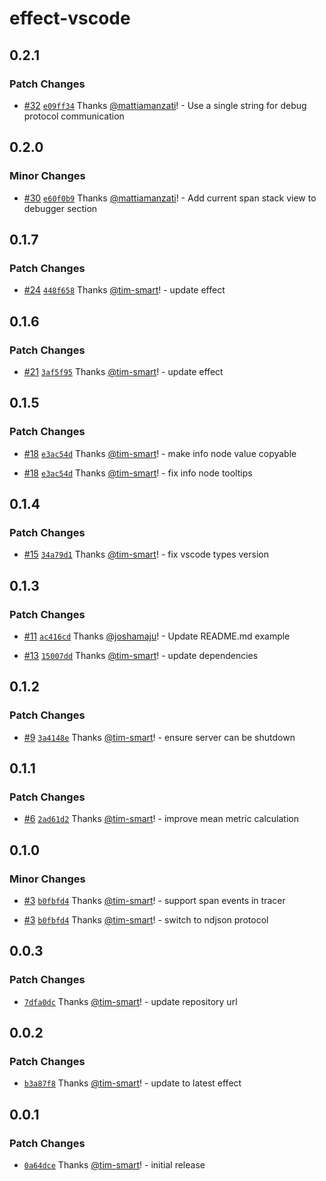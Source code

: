 # effect-vscode

## 0.2.1

### Patch Changes

- [#32](https://github.com/Effect-TS/vscode-extension/pull/32) [`e09ff34`](https://github.com/Effect-TS/vscode-extension/commit/e09ff3455ba4b5fc9e160b844daae44039aeeaca) Thanks [@mattiamanzati](https://github.com/mattiamanzati)! - Use a single string for debug protocol communication

## 0.2.0

### Minor Changes

- [#30](https://github.com/Effect-TS/vscode-extension/pull/30) [`e60f0b9`](https://github.com/Effect-TS/vscode-extension/commit/e60f0b9d9b77059c9b374397a5d1dab4039a3146) Thanks [@mattiamanzati](https://github.com/mattiamanzati)! - Add current span stack view to debugger section

## 0.1.7

### Patch Changes

- [#24](https://github.com/Effect-TS/vscode-extension/pull/24) [`448f658`](https://github.com/Effect-TS/vscode-extension/commit/448f658f6854a258d2ca3c68cbb4d4bfc2ff81cc) Thanks [@tim-smart](https://github.com/tim-smart)! - update effect

## 0.1.6

### Patch Changes

- [#21](https://github.com/Effect-TS/vscode-extension/pull/21) [`3af5f95`](https://github.com/Effect-TS/vscode-extension/commit/3af5f958026cc065e849a7dbc02e839a16cb6bc4) Thanks [@tim-smart](https://github.com/tim-smart)! - update effect

## 0.1.5

### Patch Changes

- [#18](https://github.com/Effect-TS/vscode-extension/pull/18) [`e3ac54d`](https://github.com/Effect-TS/vscode-extension/commit/e3ac54d60e6b244509a558b14fb54a44a59e3cb4) Thanks [@tim-smart](https://github.com/tim-smart)! - make info node value copyable

- [#18](https://github.com/Effect-TS/vscode-extension/pull/18) [`e3ac54d`](https://github.com/Effect-TS/vscode-extension/commit/e3ac54d60e6b244509a558b14fb54a44a59e3cb4) Thanks [@tim-smart](https://github.com/tim-smart)! - fix info node tooltips

## 0.1.4

### Patch Changes

- [#15](https://github.com/Effect-TS/vscode-extension/pull/15) [`34a79d1`](https://github.com/Effect-TS/vscode-extension/commit/34a79d19fe062f5893114520c082c8dc97de6aa1) Thanks [@tim-smart](https://github.com/tim-smart)! - fix vscode types version

## 0.1.3

### Patch Changes

- [#11](https://github.com/Effect-TS/vscode-extension/pull/11) [`ac416cd`](https://github.com/Effect-TS/vscode-extension/commit/ac416cdabf24a24dcf6bf3119d20e8e037bc372d) Thanks [@joshamaju](https://github.com/joshamaju)! - Update README.md example

- [#13](https://github.com/Effect-TS/vscode-extension/pull/13) [`15007dd`](https://github.com/Effect-TS/vscode-extension/commit/15007dd0ddef50ad3ef78298918adc7d63427c14) Thanks [@tim-smart](https://github.com/tim-smart)! - update dependencies

## 0.1.2

### Patch Changes

- [#9](https://github.com/Effect-TS/vscode-extension/pull/9) [`3a4148e`](https://github.com/Effect-TS/vscode-extension/commit/3a4148e3713fb2402054b917c27b5cafe84e6335) Thanks [@tim-smart](https://github.com/tim-smart)! - ensure server can be shutdown

## 0.1.1

### Patch Changes

- [#6](https://github.com/Effect-TS/vscode-extension/pull/6) [`2ad61d2`](https://github.com/Effect-TS/vscode-extension/commit/2ad61d2269e17f3166b69465cd3686e81831daa1) Thanks [@tim-smart](https://github.com/tim-smart)! - improve mean metric calculation

## 0.1.0

### Minor Changes

- [#3](https://github.com/Effect-TS/vscode-extension/pull/3) [`b0fbfd4`](https://github.com/Effect-TS/vscode-extension/commit/b0fbfd4331511a7b66d6042bc75e697d158317e0) Thanks [@tim-smart](https://github.com/tim-smart)! - support span events in tracer

- [#3](https://github.com/Effect-TS/vscode-extension/pull/3) [`b0fbfd4`](https://github.com/Effect-TS/vscode-extension/commit/b0fbfd4331511a7b66d6042bc75e697d158317e0) Thanks [@tim-smart](https://github.com/tim-smart)! - switch to ndjson protocol

## 0.0.3

### Patch Changes

- [`7dfa0dc`](https://github.com/Effect-TS/vscode-extension/commit/7dfa0dca7e930e48d9f81139fe29507202f7da7c) Thanks [@tim-smart](https://github.com/tim-smart)! - update repository url

## 0.0.2

### Patch Changes

- [`b3a87f8`](https://github.com/Effect-TS/vscode-extension/commit/b3a87f894170a2b419e093f4fa8f4369af04708e) Thanks [@tim-smart](https://github.com/tim-smart)! - update to latest effect

## 0.0.1

### Patch Changes

- [`0a64dce`](https://github.com/tim-smart/effect-vscode/commit/0a64dcee482db8c16464172606e54b7ab35472ec) Thanks [@tim-smart](https://github.com/tim-smart)! - initial release
